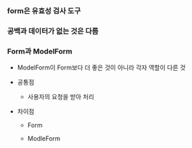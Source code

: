 ### form은 유효성 검사 도구

### 공백과 데이터가 없는 것은 다름

### Form과 ModelForm

- ModelForm이 Form보다 더 좋은 것이 아니라 각자 역할이 다른 것

- 공통점
  
  - 사용자의 요청을 받아 처리

- 차이점
  
  - Form
  
  - ModleForm
